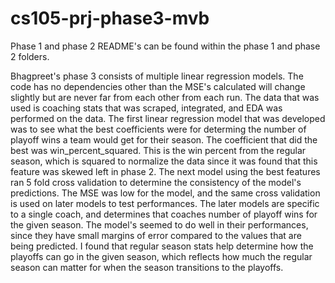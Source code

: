 # cs105-prj-phase3-mvb

Phase 1 and phase 2 README's can be found within the phase 1 and phase 2 folders.

Bhagpreet's phase 3 consists of multiple linear regression models. The code has no dependencies other than the MSE's calculated will change slightly but are never far from each other from each run. The data that was used is coaching stats that was scraped, integrated, and EDA was performed on the data. The first linear regression model that was developed was to see what the best coefficients were for determing the number of playoff wins a team would get for their season. The coefficient that did the best was win_percent_squared. This is the win percent from the regular season, which is squared to normalize the data since it was found that this feature was skewed left in phase 2. The next model using the best features ran 5 fold cross validation to determine the consistency of the model's predictions. The MSE was low for the model, and the same cross validation is used on later models to test performances. The later models are specific to a single coach, and determines that coaches number of playoff wins for the given season. The model's seemed to do well in their performances, since they have small margins of error compared to the values that are being predicted. I found that regular season stats help determine how the playoffs can go in the given season, which reflects how much the regular season can matter for when the season transitions to the playoffs.
